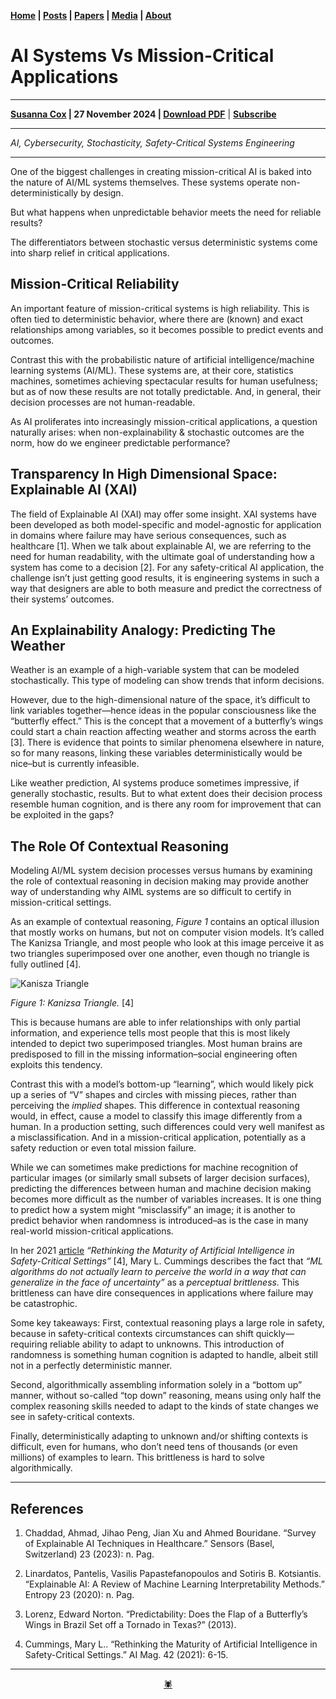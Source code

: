 **[Home](https://anglesofattack.io/) \| [Posts](https://anglesofattack.io/posts.html) \| [Papers](https://anglesofattack.io/papers.html) \| [Media](https://anglesofattack.io/media.html) \| [About](https://anglesofattack.io/about.html)**

# AI Systems Vs Mission-Critical Applications

-------


**<a href="https://anglesofattack.io/about.html" target="_blank" rel="noopener noreferrer">Susanna Cox</a> \| 27 November 2024 \| [Download PDF](https://disesdi.github.io/posts/28112024-1.pdf)** \| **<a href="https://disesdi.substack.com/" target="_blank" rel="noopener noreferrer">Subscribe</a>**

-------

*AI, Cybersecurity, Stochasticity, Safety-Critical Systems Engineering*

-------

One of the biggest challenges in creating mission-critical AI is baked into the nature of AI/ML systems themselves. These systems operate non-deterministically by design. 

But what happens when unpredictable behavior meets the need for reliable results? 

The differentiators between stochastic versus deterministic systems come into sharp relief in critical applications.

## Mission-Critical Reliability

An important feature of mission-critical systems is high reliability. This is often tied to deterministic behavior, where there are (known) and exact relationships among variables, so it becomes possible to predict events and outcomes.

Contrast this with the probabilistic nature of artificial intelligence/machine learning systems (AI/ML). These systems are, at their core, statistics machines, sometimes achieving spectacular results for human usefulness; but as of now these results are not totally predictable. And, in general, their decision processes are not human-readable. 

As AI proliferates into increasingly mission-critical applications, a question naturally arises: when non-explainability & stochastic outcomes are the norm, how do we engineer predictable performance?

## Transparency In High Dimensional Space: Explainable AI (XAI)

The field of Explainable AI (XAI) may offer some insight. XAI systems have been developed as both model-specific and model-agnostic for application in domains where failure may have serious consequences, such as healthcare [1]. When we talk about explainable AI, we are referring to the need for human readability, with the ultimate goal of understanding how a system has come to a decision [2]. For any safety-critical AI application, the challenge isn’t just getting good results, it is engineering systems in such a way that designers are able to both measure and predict the correctness of their systems’ outcomes.

## An Explainability Analogy: Predicting The Weather

Weather is an example of a high-variable system that can be modeled stochastically. This type of modeling can show trends that inform decisions.

However, due to the high-dimensional nature of the space, it’s difficult to link variables together—hence ideas in the popular consciousness like the “butterfly effect.” This is the concept that a movement of a butterfly’s wings could start a chain reaction affecting weather and storms across the earth [3]. There is evidence that points to similar phenomena elsewhere in nature, so for many reasons, linking these variables deterministically would be nice–but is currently infeasible. 

Like weather prediction, AI systems produce sometimes impressive, if generally stochastic, results. But to what extent does their decision process resemble human cognition, and is there any room for improvement that can be exploited in the gaps? 

## The Role Of Contextual Reasoning

Modeling AI/ML system decision processes versus humans by examining the role of contextual reasoning in decision making may provide another way of understanding why AIML systems are so difficult to certify in mission-critical settings.

As an example of contextual reasoning, *Figure 1* contains an optical illusion that mostly works on humans, but not on computer vision models. It’s called The Kanizsa Triangle, and most people who look at this image perceive it as two triangles superimposed over one another, even though no triangle is fully outlined [4].

![Kanisza Triangle](https://github.com/user-attachments/assets/7207f23a-1e39-4604-9c21-241b0a5399e9)

*Figure 1: Kanizsa Triangle.* [4]

This is because humans are able to infer relationships with only partial information, and experience tells most people that this is most likely intended to depict two superimposed triangles. Most human brains are predisposed to fill in the missing information–social engineering often exploits this tendency.

Contrast this with a model’s bottom-up “learning”, which would likely pick up a series of “V” shapes and circles with missing pieces, rather than perceiving the *implied* shapes. This difference in contextual reasoning would, in effect, cause a model to classify this image differently from a human. In a production setting, such differences could very well manifest as a misclassification. And in a mission-critical application, potentially as a safety reduction or even total mission failure.

While we can sometimes make predictions for machine recognition of particular images (or similarly small subsets of larger decision surfaces), predicting the differences between human and machine decision making becomes more difficult as the number of variables increases. It is one thing to predict how a system might “misclassify” an image; it is another to predict behavior when randomness is introduced–as is the case in many real-world mission-critical applications.

In her 2021 [article](https://onlinelibrary.wiley.com/doi/pdfdirect/10.1002/j.2371-9621.2021.tb00005.x) *“Rethinking the Maturity of Artificial Intelligence in Safety-Critical Settings”* [4], Mary L. Cummings describes the fact that *“ML algorithms do not actually learn to perceive the world in a way that can generalize in the face of uncertainty”* as a *perceptual brittleness.* This brittleness can have dire consequences in applications where failure may be catastrophic.

Some key takeaways: First, contextual reasoning plays a large role in safety, because in safety-critical contexts circumstances can shift quickly—requiring reliable ability to adapt to unknowns. This introduction of randomness is something human cognition is adapted to handle, albeit still not in a perfectly deterministic manner. 

Second, algorithmically assembling information solely in a “bottom up” manner, without so-called “top down” reasoning, means using only half the complex reasoning skills needed to adapt to the kinds of state changes we see in safety-critical contexts. 

Finally, deterministically adapting to unknown and/or shifting contexts is difficult, even for humans, who don’t need tens of thousands (or even millions) of examples to learn. This brittleness is hard to solve algorithmically.

-------

## References

1. Chaddad, Ahmad, Jihao Peng, Jian Xu and Ahmed Bouridane. “Survey of Explainable AI Techniques in Healthcare.” Sensors (Basel, Switzerland) 23 (2023): n. Pag.

2. Linardatos, Pantelis, Vasilis Papastefanopoulos and Sotiris B. Kotsiantis. “Explainable AI: A Review of Machine Learning Interpretability Methods.” Entropy 23 (2020): n. Pag.

3. Lorenz, Edward Norton. “Predictability: Does the Flap of a Butterfly’s Wings in Brazil Set off a Tornado in Texas?” (2013).

4. Cummings, Mary L.. “Rethinking the Maturity of Artificial Intelligence in Safety-Critical Settings.” AI Mag. 42 (2021): 6-15.

-------

<div align="center"><a href="https://anglesofattack.io/about.html" target="_blank" rel="noopener noreferrer">🕷</a></div>
